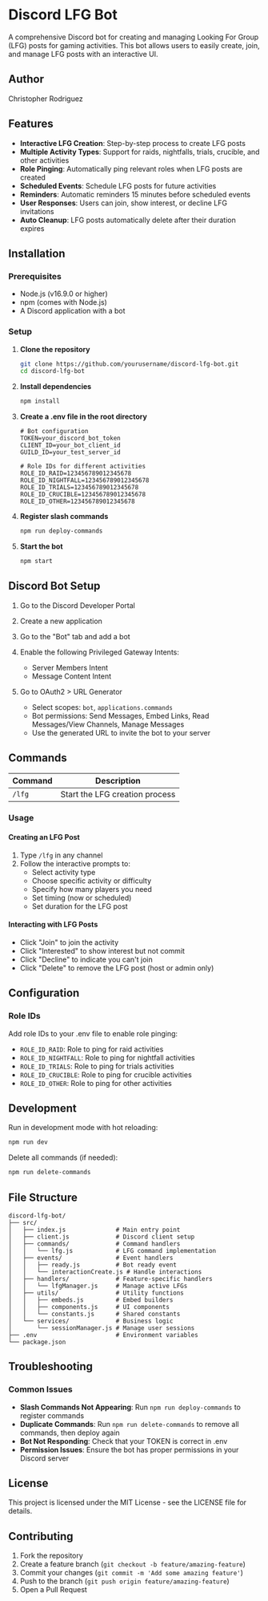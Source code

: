 # Discord LFG Bot

A comprehensive Discord bot for creating and managing Looking For Group (LFG) posts for gaming activities. This bot allows users to easily create, join, and manage LFG posts with an interactive UI.

## Author
Christopher Rodriguez

## Features
- **Interactive LFG Creation**: Step-by-step process to create LFG posts
- **Multiple Activity Types**: Support for raids, nightfalls, trials, crucible, and other activities
- **Role Pinging**: Automatically ping relevant roles when LFG posts are created
- **Scheduled Events**: Schedule LFG posts for future activities
- **Reminders**: Automatic reminders 15 minutes before scheduled events
- **User Responses**: Users can join, show interest, or decline LFG invitations
- **Auto Cleanup**: LFG posts automatically delete after their duration expires

## Installation

### Prerequisites
- Node.js (v16.9.0 or higher)
- npm (comes with Node.js)
- A Discord application with a bot

### Setup

1. **Clone the repository**
   ```bash
   git clone https://github.com/yourusername/discord-lfg-bot.git
   cd discord-lfg-bot
   ```

2. **Install dependencies**
   ```bash
   npm install
   ```

3. **Create a .env file in the root directory**
   ```text
   # Bot configuration
   TOKEN=your_discord_bot_token
   CLIENT_ID=your_bot_client_id
   GUILD_ID=your_test_server_id

   # Role IDs for different activities
   ROLE_ID_RAID=123456789012345678
   ROLE_ID_NIGHTFALL=123456789012345678
   ROLE_ID_TRIALS=123456789012345678
   ROLE_ID_CRUCIBLE=123456789012345678
   ROLE_ID_OTHER=123456789012345678
   ```

4. **Register slash commands**
   ```bash
   npm run deploy-commands
   ```

5. **Start the bot**
   ```bash
   npm start
   ```

## Discord Bot Setup
1. Go to the Discord Developer Portal
2. Create a new application
3. Go to the "Bot" tab and add a bot
4. Enable the following Privileged Gateway Intents:
   - Server Members Intent
   - Message Content Intent

5. Go to OAuth2 > URL Generator
   - Select scopes: `bot`, `applications.commands`
   - Bot permissions: Send Messages, Embed Links, Read Messages/View Channels, Manage Messages
   - Use the generated URL to invite the bot to your server

## Commands

| Command | Description |
|---------|-------------|
| `/lfg`  | Start the LFG creation process |

### Usage

#### Creating an LFG Post
1. Type `/lfg` in any channel
2. Follow the interactive prompts to:
   - Select activity type
   - Choose specific activity or difficulty
   - Specify how many players you need
   - Set timing (now or scheduled)
   - Set duration for the LFG post

#### Interacting with LFG Posts
- Click "Join" to join the activity
- Click "Interested" to show interest but not commit
- Click "Decline" to indicate you can't join
- Click "Delete" to remove the LFG post (host or admin only)

## Configuration

### Role IDs
Add role IDs to your .env file to enable role pinging:
- `ROLE_ID_RAID`: Role to ping for raid activities
- `ROLE_ID_NIGHTFALL`: Role to ping for nightfall activities
- `ROLE_ID_TRIALS`: Role to ping for trials activities
- `ROLE_ID_CRUCIBLE`: Role to ping for crucible activities
- `ROLE_ID_OTHER`: Role to ping for other activities

## Development
Run in development mode with hot reloading:
```bash
npm run dev
```

Delete all commands (if needed):
```bash
npm run delete-commands
```

## File Structure
```text
discord-lfg-bot/
├── src/
│   ├── index.js              # Main entry point
│   ├── client.js             # Discord client setup
│   ├── commands/             # Command handlers
│   │   └── lfg.js            # LFG command implementation
│   ├── events/               # Event handlers
│   │   ├── ready.js          # Bot ready event
│   │   └── interactionCreate.js # Handle interactions
│   ├── handlers/             # Feature-specific handlers
│   │   └── lfgManager.js     # Manage active LFGs
│   ├── utils/                # Utility functions
│   │   ├── embeds.js         # Embed builders
│   │   ├── components.js     # UI components
│   │   └── constants.js      # Shared constants
│   └── services/             # Business logic
│       └── sessionManager.js # Manage user sessions
├── .env                      # Environment variables
└── package.json
```

## Troubleshooting

### Common Issues
- **Slash Commands Not Appearing**: Run `npm run deploy-commands` to register commands
- **Duplicate Commands**: Run `npm run delete-commands` to remove all commands, then deploy again
- **Bot Not Responding**: Check that your TOKEN is correct in .env
- **Permission Issues**: Ensure the bot has proper permissions in your Discord server

## License
This project is licensed under the MIT License - see the LICENSE file for details.

## Contributing
1. Fork the repository
2. Create a feature branch (`git checkout -b feature/amazing-feature`)
3. Commit your changes (`git commit -m 'Add some amazing feature'`)
4. Push to the branch (`git push origin feature/amazing-feature`)
5. Open a Pull Request
